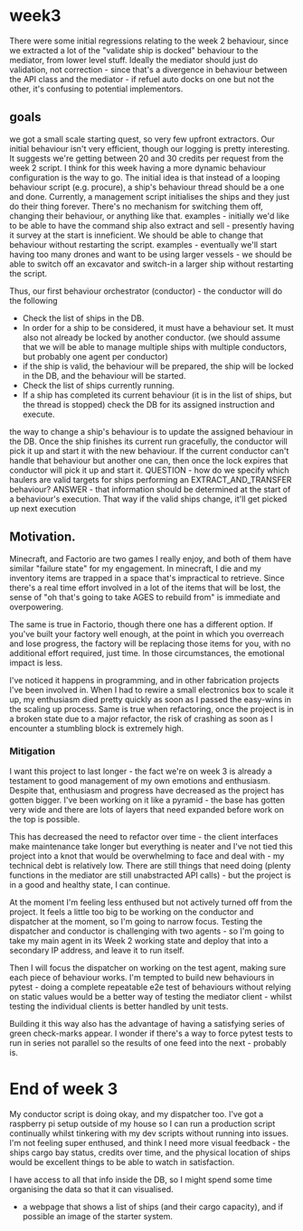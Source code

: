 # week3 

There were some initial regressions relating to the week 2 behaviour, since we extracted a lot of the "validate ship is docked" behaviour to the mediator, from lower level stuff.
Ideally the mediator should just do validation, not correction - since that's a divergence in behaviour between the API class and the mediator - if refuel auto docks on one but not the other, it's confusing to potential implementors.

## goals 

we got a small scale starting quest, so very few upfront extractors. Our initial behaviour isn't very efficient, though our logging is pretty interesting. It suggests we're getting between 20 and 30 credits per request from the week 2 script.
I think for this week having a more dynamic behaviour configuration is the way to go.
The initial idea is that instead of a looping behaviour script (e.g. procure), a ship's behaviour thread should be a one and done.
Currently, a management script initialises the ships and they just do their thing forever. There's no mechanism for switching them off, changing their behaviour, or anything like that.
examples - initially we'd like to be able to have the command ship also extract and sell - presently having it survey at the start is inneficient. We should be able to change that behaviour without restarting the script.
examples - eventually we'll start having too many drones and want to be using larger vessels - we should be able to switch off an excavator and switch-in a larger ship without restarting the script.

Thus, our first behaviour orchestrator (conductor) - the conductor will do the following
* Check the list of ships in the DB.
 * In order for a ship to be considered, it must have a behaviour set. It must also not already be locked by another conductor. (we should assume that we will be able to manage multiple ships with multiple conductors, but probably one agent per conductor)
 * if the ship is valid, the behaviour will be prepared, the ship will be locked in the DB, and the behaviour will be started. 
* Check the list of ships currently running.
 * If a ship has completed its current behaviour (it is in the list of ships, but the thread is stopped) check the DB for its assigned instruction and execute.


the way to change a ship's behaviour is to update the assigned behaviour in the DB. Once the ship finishes its current run gracefully, the conductor will pick it up and start it with the new behaviour.
If the current conductor can't handle that behaviour but another one can, then once the lock expires that conductor will pick it up and start it.
QUESTION - how do we specify which haulers are valid targets for ships performing an EXTRACT_AND_TRANSFER behaviour?
ANSWER - that information should be determined at the start of a behaviour's execution. That way if the valid ships change, it'll get picked up next execution


## Motivation.

Minecraft, and Factorio are two games I really enjoy, and both of them have similar "failure state" for my engagement. In minecraft, I die and my inventory items are trapped in a space that's impractical to retrieve. Since there's a real time effort involved in a lot of the items that will be lost, the sense of "oh that's going to take AGES to rebuild from" is immediate and overpowering. 

The same is true in Factorio, though there one has a different option.
If you've built your factory well enough, at the point in which you overreach and lose progress, the factory will be replacing those items for you, with no additional effort required, just time. In those circumstances, the emotional impact is less.

I've noticed it happens in programming, and in other fabrication projects I've been involved in. When I had to rewire a small electronics box to scale it up, my enthusiasm died pretty quickly as soon as I passed the easy-wins in the scaling up process. Same is true when refactoring, once the project is in a broken state due to a major refactor, the risk of crashing as soon as I encounter a stumbling block is extremely high.

### Mitigation

I want this project to last longer - the fact we're on week 3 is already a testament to good management of my own emotions and enthusiasm.  
Despite that, enthusiasm and progress have decreased as the project has gotten bigger. I've been working on it like a pyramid - the base has gotten very wide and there are lots of layers that need expanded before work on the top is possible.

This has decreased the need to refactor over time - the client interfaces make maintenance take longer but everything is neater and I've not tied  this project into a knot that would be overwhelming to face and deal with - my technical debt is relatively low. There are still things that need doing (plenty functions in the mediator are still unabstracted API calls) - but the project is in a good and healthy state, I can continue.

At the moment I'm feeling less enthused but not actively turned off from the project. It feels a little too big to be working on the conductor and dispatcher at the moment, so I'm going to narrow focus. Testing the dispatcher and conductor is challenging with two agents - so I'm going to take my main agent in its Week 2 working state and deploy that into a secondary IP address, and leave it to run itself. 

Then I will focus the dispatcher on working on the test agent, making sure each piece of behaviour works.
I'm tempted to build new behaviours in pytest - doing a complete repeatable e2e test of behaviours without relying on static values would be a better way of testing the mediator client - whilst testing the individual clients is better handled by unit tests.

Building it this way also has the advantage of having a satisfying series of green check-marks appear. I wonder if there's a way to force pytest tests to run in series not parallel so the results of one feed into the next - probably is.


# End of week 3 

My conductor script is doing okay, and my dispatcher too. I've got a raspberry pi setup outside of my house so I can run a production script continually whilst tinkering with my dev scripts without running into issues.  
I'm not feeling super enthused, and think I need more visual feedback - the ships cargo bay status, credits over time, and the physical location of ships would be excellent things to be able to watch in satisfaction.

I have access to all that info inside the DB, so I might spend some time organising the data so that it can visualised.
- a webpage that shows a list of ships (and their cargo capacity), and if possible an image of the starter system.
